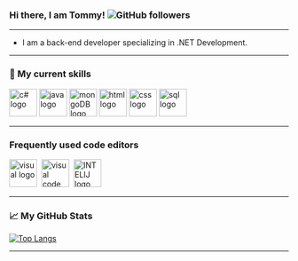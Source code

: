 ### Hi there, I am Tommy! ![GitHub followers](https://img.shields.io/github/followers/TommyTides?style=social)

---

- I am a back-end developer specializing in .NET Development.

---

### 🧰 My current skills

<img src="https://cdn.worldvectorlogo.com/logos/c--4.svg" alt="c# logo" width="50" height="50" /> <img src="https://cdn.worldvectorlogo.com/logos/java-4.svg" alt="java logo" width="50" height="50" /> <img src="https://cdn.worldvectorlogo.com/logos/mongodb-icon-1.svg" alt="mongoDB logo" width="50" height="50" /> <img src="https://cdn.worldvectorlogo.com/logos/javascript-1.svg" alt="html logo" width="50" height="50" /> <img src="https://cdn.worldvectorlogo.com/logos/vue-9.svg" alt="css logo" width="50" height="50" /> <img src="https://www.svgrepo.com/show/148452/sql.svg" alt="sql logo" width="50" height="50" />

---

### Frequently used code editors

<img src="https://cdn.worldvectorlogo.com/logos/visual-studio-2013.svg" alt="visual logo" width="50" height="50" />&nbsp;  <img src="https://cdn.worldvectorlogo.com/logos/visual-studio-code-1.svg" alt="visual code logo" width="50" height="50" />  &nbsp;<img src="https://cdn.worldvectorlogo.com/logos/intellij-idea-1.svg" alt="INTELIJ logo" width="50" height="50" /> &nbsp;

---

### &#x1f4c8; My GitHub Stats

[![Top Langs](https://github-readme-stats.vercel.app/api/top-langs/?username=tommytides&hide=&theme=radical)](https://github.com/anuraghazra/github-readme-stats)  
<!-- &nbsp; [![Catalin's GitHub stats](https://github-readme-stats.vercel.app/api?username=tommytides&theme=radical)](https://github.com/anuraghazra/github-readme-stats) -->

---

<!--
**** is a ✨ _special_ ✨ repository because its `README.md` (this file) appears on your GitHub profile.

Here are some ideas to get you started:

- 🔭 I’m currently working on ...
- 🌱 I’m currently learning ...
- 👯 I’m looking to collaborate on ...
- 🤔 I’m looking for help with ...
- 💬 Ask me about ...
- 📫 How to reach me: ...
- 😄 Pronouns: ...
- ⚡ Fun fact: ...
-->
